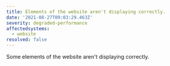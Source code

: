 ```yaml
---
title: Elements of the website aren't displaying correctly.
date: '2021-08-27T09:03:29.463Z'
severity: degraded-performance
affectedsystems:
  - website
resolved: false
---
```

Some elements of the website aren't displaying correctly.

<!--- language code: en -->
